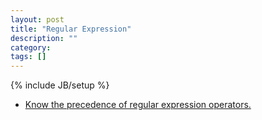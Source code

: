 ```yaml
---
layout: post
title: "Regular Expression"
description: ""
category: 
tags: []
---
```

{% include JB/setup %}

- [Know the precedence of regular expression operators.](http://codeidol.com/community/perl/know-the-precedence-of-regular-expression-operator/14215/)
